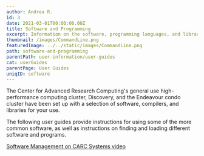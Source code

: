 ```yaml
---
author: Andrea R.
id: 3
date: 2021-03-01T00:00:00.00Z
title: Software and Programming
excerpt: Information on the software, programming languages, and libraries available on CARC systems.
thumbnail: /images/CommandLine.png
featuredImage: ../../static/images/CommandLine.png
path: software-and-programming
parentPath: user-information/user-guides
cat: userGuides
parentPage: User Guides
uniqID: software
---
```


The Center for Advanced Research Computing's general use high-performance computing cluster, Discovery, and the Endeavour condo cluster have been set up with a selection of software, compilers, and libraries for your use.

The following user guides provide instructions for using some of the more common software, as well as instructions on finding and loading different software and programs.

<a href="/education-and-outreach/video-learning/software-management" class="markdown-custom-link">Software Management on CARC Systems video</a>
